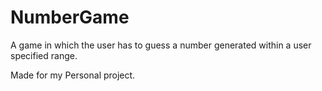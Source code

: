# NumberGame
 A game in which the user has to guess a number generated within a user specified range.
 
 Made for my Personal project.
